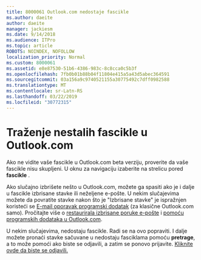 ```yaml
---
title: 8000061 Outlook.com nedostaje fascikle
ms.author: daeite
author: daeite
manager: jackiesm
ms.date: 9/14/2018
ms.audience: ITPro
ms.topic: article
ROBOTS: NOINDEX, NOFOLLOW
localization_priority: Normal
ms.custom: 8000061
ms.assetid: e8e87530-51b6-4386-983c-8c8cca0c5b3f
ms.openlocfilehash: 7fb0b01b88b04f11804e415a5a43d5abec364591
ms.sourcegitcommit: 03a156a9c9740521155a30775492c7dff0982588
ms.translationtype: MT
ms.contentlocale: sr-Latn-RS
ms.lasthandoff: 03/22/2019
ms.locfileid: "30772315"
---
```

# <a name="find-missing-folders-in-outlookcom"></a>Traženje nestalih fascikle u Outlook.com

Ako ne vidite vaše fascikle u Outlook.com beta verziju, proverite da vaše fascikle nisu skupljeni. U oknu za navigaciju izaberite na strelicu pored **fascikle** . 
  
Ako slučajno izbrišete nešto u Outlook.com, možete ga spasiti ako je i dalje u fascikle izbrisane stavke ili neželjene e-pošte. U nekim slučajevima možete da povratite stavke nakon što je "Izbrisane stavke" je ispražnjen koristeći se [E-mail oporavak programski dodatak](https://appsource.microsoft.com/product/office/WA104380447) (za klasične Outlook.com samo). Pročitajte više o [restaurirala izbrisane poruke e-pošte](https://support.office.com/article/cf06ab1b-ae0b-418c-a4d9-4e895f83ed50) i [pomoću programskih dodataka u Outlook.com](https://support.office.com/article/a5672109-e4f3-4119-abea-72323e9653cf).
  
U nekim slučajevima, nedostaju fascikle. Radi se na ovo popraviti. I dalje možete pronaći stavke sačuvane u nedostaju fasciklama pomoću **pretrage**, a to može pomoći ako biste se odjavili, a zatim se ponovo prijavite. [Kliknite ovde da biste se odjavili.](https://login.live.com/logout.srf)
  

